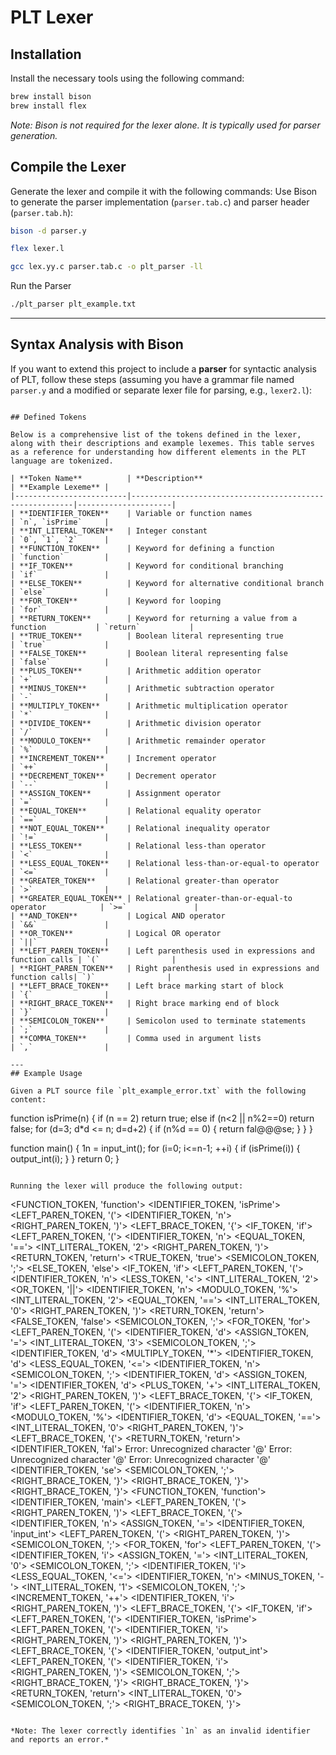 # PLT Lexer

## Installation

Install the necessary tools using the following command:

```bash
brew install bison
brew install flex
```

*Note: Bison is not required for the lexer alone. It is typically used for parser generation.*

## Compile the Lexer

Generate the lexer and compile it with the following commands:
Use Bison to generate the parser implementation (`parser.tab.c`) and parser header (`parser.tab.h`):

```bash
bison -d parser.y
```

```bash
flex lexer.l
```

```bash
gcc lex.yy.c parser.tab.c -o plt_parser -ll
```

Run the Parser
```bash
./plt_parser plt_example.txt
```

---

## Syntax Analysis with Bison

If you want to extend this project to include a **parser** for syntactic analysis of PLT, follow these steps (assuming you have a grammar file named `parser.y` and a modified or separate lexer file for parsing, e.g., `lexer2.l`):



```

## Defined Tokens

Below is a comprehensive list of the tokens defined in the lexer, along with their descriptions and example lexemes. This table serves as a reference for understanding how different elements in the PLT language are tokenized.

| **Token Name**          | **Description**                                         | **Example Lexeme** |
|-------------------------|---------------------------------------------------------|---------------------|
| **IDENTIFIER_TOKEN**    | Variable or function names                              | `n`, `isPrime`     |
| **INT_LITERAL_TOKEN**   | Integer constant                                        | `0`, `1`, `2`      |
| **FUNCTION_TOKEN**      | Keyword for defining a function                         | `function`         |
| **IF_TOKEN**            | Keyword for conditional branching                       | `if`               |
| **ELSE_TOKEN**          | Keyword for alternative conditional branch              | `else`             |
| **FOR_TOKEN**           | Keyword for looping                                     | `for`              |
| **RETURN_TOKEN**        | Keyword for returning a value from a function           | `return`           |
| **TRUE_TOKEN**          | Boolean literal representing true                       | `true`             |
| **FALSE_TOKEN**         | Boolean literal representing false                      | `false`            |
| **PLUS_TOKEN**          | Arithmetic addition operator                            | `+`                |
| **MINUS_TOKEN**         | Arithmetic subtraction operator                         | `-`                |
| **MULTIPLY_TOKEN**      | Arithmetic multiplication operator                      | `*`                |
| **DIVIDE_TOKEN**        | Arithmetic division operator                            | `/`                |
| **MODULO_TOKEN**        | Arithmetic remainder operator                           | `%`                |
| **INCREMENT_TOKEN**     | Increment operator                                      | `++`               |
| **DECREMENT_TOKEN**     | Decrement operator                                      | `--`               |
| **ASSIGN_TOKEN**        | Assignment operator                                     | `=`                |
| **EQUAL_TOKEN**         | Relational equality operator                            | `==`               |
| **NOT_EQUAL_TOKEN**     | Relational inequality operator                          | `!=`               |
| **LESS_TOKEN**          | Relational less-than operator                           | `<`                |
| **LESS_EQUAL_TOKEN**    | Relational less-than-or-equal-to operator               | `<=`               |
| **GREATER_TOKEN**       | Relational greater-than operator                        | `>`                |
| **GREATER_EQUAL_TOKEN** | Relational greater-than-or-equal-to operator            | `>=`               |
| **AND_TOKEN**           | Logical AND operator                                    | `&&`               |
| **OR_TOKEN**            | Logical OR operator                                     | `||`               |
| **LEFT_PAREN_TOKEN**    | Left parenthesis used in expressions and function calls | `(`                |
| **RIGHT_PAREN_TOKEN**   | Right parenthesis used in expressions and function calls| `)`                |
| **LEFT_BRACE_TOKEN**    | Left brace marking start of block                       | `{`                |
| **RIGHT_BRACE_TOKEN**   | Right brace marking end of block                        | `}`                |
| **SEMICOLON_TOKEN**     | Semicolon used to terminate statements                  | `;`                |
| **COMMA_TOKEN**         | Comma used in argument lists                            | `,`                |

---
## Example Usage

Given a PLT source file `plt_example_error.txt` with the following content:

```
function isPrime(n) {
  if (n == 2) return true;
    else if (n<2 || n%2==0) return false;
  for (d=3; d*d <= n; d=d+2) {
    if (n%d == 0) {
      return fal@@@se;
    }
  }
}

function main() {
  1n = input_int();
  for (i=0; i<=n-1; ++i) {
    if (isPrime(i)) {
      output_int(i);
    }
  }
  return 0;
}

```

Running the lexer will produce the following output:

```
<FUNCTION_TOKEN, 'function'>
<IDENTIFIER_TOKEN, 'isPrime'>
<LEFT_PAREN_TOKEN, '('>
<IDENTIFIER_TOKEN, 'n'>
<RIGHT_PAREN_TOKEN, ')'>
<LEFT_BRACE_TOKEN, '{'>
<IF_TOKEN, 'if'>
<LEFT_PAREN_TOKEN, '('>
<IDENTIFIER_TOKEN, 'n'>
<EQUAL_TOKEN, '=='>
<INT_LITERAL_TOKEN, '2'>
<RIGHT_PAREN_TOKEN, ')'>
<RETURN_TOKEN, 'return'>
<TRUE_TOKEN, 'true'>
<SEMICOLON_TOKEN, ';'>
<ELSE_TOKEN, 'else'>
<IF_TOKEN, 'if'>
<LEFT_PAREN_TOKEN, '('>
<IDENTIFIER_TOKEN, 'n'>
<LESS_TOKEN, '<'>
<INT_LITERAL_TOKEN, '2'>
<OR_TOKEN, '||'>
<IDENTIFIER_TOKEN, 'n'>
<MODULO_TOKEN, '%'>
<INT_LITERAL_TOKEN, '2'>
<EQUAL_TOKEN, '=='>
<INT_LITERAL_TOKEN, '0'>
<RIGHT_PAREN_TOKEN, ')'>
<RETURN_TOKEN, 'return'>
<FALSE_TOKEN, 'false'>
<SEMICOLON_TOKEN, ';'>
<FOR_TOKEN, 'for'>
<LEFT_PAREN_TOKEN, '('>
<IDENTIFIER_TOKEN, 'd'>
<ASSIGN_TOKEN, '='>
<INT_LITERAL_TOKEN, '3'>
<SEMICOLON_TOKEN, ';'>
<IDENTIFIER_TOKEN, 'd'>
<MULTIPLY_TOKEN, '*'>
<IDENTIFIER_TOKEN, 'd'>
<LESS_EQUAL_TOKEN, '<='>
<IDENTIFIER_TOKEN, 'n'>
<SEMICOLON_TOKEN, ';'>
<IDENTIFIER_TOKEN, 'd'>
<ASSIGN_TOKEN, '='>
<IDENTIFIER_TOKEN, 'd'>
<PLUS_TOKEN, '+'>
<INT_LITERAL_TOKEN, '2'>
<RIGHT_PAREN_TOKEN, ')'>
<LEFT_BRACE_TOKEN, '{'>
<IF_TOKEN, 'if'>
<LEFT_PAREN_TOKEN, '('>
<IDENTIFIER_TOKEN, 'n'>
<MODULO_TOKEN, '%'>
<IDENTIFIER_TOKEN, 'd'>
<EQUAL_TOKEN, '=='>
<INT_LITERAL_TOKEN, '0'>
<RIGHT_PAREN_TOKEN, ')'>
<LEFT_BRACE_TOKEN, '{'>
<RETURN_TOKEN, 'return'>
<IDENTIFIER_TOKEN, 'fal'>
Error: Unrecognized character '@'
Error: Unrecognized character '@'
Error: Unrecognized character '@'
<IDENTIFIER_TOKEN, 'se'>
<SEMICOLON_TOKEN, ';'>
<RIGHT_BRACE_TOKEN, '}'>
<RIGHT_BRACE_TOKEN, '}'>
<RIGHT_BRACE_TOKEN, '}'>
<FUNCTION_TOKEN, 'function'>
<IDENTIFIER_TOKEN, 'main'>
<LEFT_PAREN_TOKEN, '('>
<RIGHT_PAREN_TOKEN, ')'>
<LEFT_BRACE_TOKEN, '{'>
<IDENTIFIER_TOKEN, 'n'>
<ASSIGN_TOKEN, '='>
<IDENTIFIER_TOKEN, 'input_int'>
<LEFT_PAREN_TOKEN, '('>
<RIGHT_PAREN_TOKEN, ')'>
<SEMICOLON_TOKEN, ';'>
<FOR_TOKEN, 'for'>
<LEFT_PAREN_TOKEN, '('>
<IDENTIFIER_TOKEN, 'i'>
<ASSIGN_TOKEN, '='>
<INT_LITERAL_TOKEN, '0'>
<SEMICOLON_TOKEN, ';'>
<IDENTIFIER_TOKEN, 'i'>
<LESS_EQUAL_TOKEN, '<='>
<IDENTIFIER_TOKEN, 'n'>
<MINUS_TOKEN, '-'>
<INT_LITERAL_TOKEN, '1'>
<SEMICOLON_TOKEN, ';'>
<INCREMENT_TOKEN, '++'>
<IDENTIFIER_TOKEN, 'i'>
<RIGHT_PAREN_TOKEN, ')'>
<LEFT_BRACE_TOKEN, '{'>
<IF_TOKEN, 'if'>
<LEFT_PAREN_TOKEN, '('>
<IDENTIFIER_TOKEN, 'isPrime'>
<LEFT_PAREN_TOKEN, '('>
<IDENTIFIER_TOKEN, 'i'>
<RIGHT_PAREN_TOKEN, ')'>
<RIGHT_PAREN_TOKEN, ')'>
<LEFT_BRACE_TOKEN, '{'>
<IDENTIFIER_TOKEN, 'output_int'>
<LEFT_PAREN_TOKEN, '('>
<IDENTIFIER_TOKEN, 'i'>
<RIGHT_PAREN_TOKEN, ')'>
<SEMICOLON_TOKEN, ';'>
<RIGHT_BRACE_TOKEN, '}'>
<RIGHT_BRACE_TOKEN, '}'>
<RETURN_TOKEN, 'return'>
<INT_LITERAL_TOKEN, '0'>
<SEMICOLON_TOKEN, ';'>
<RIGHT_BRACE_TOKEN, '}'>
```

*Note: The lexer correctly identifies `1n` as an invalid identifier and reports an error.*

